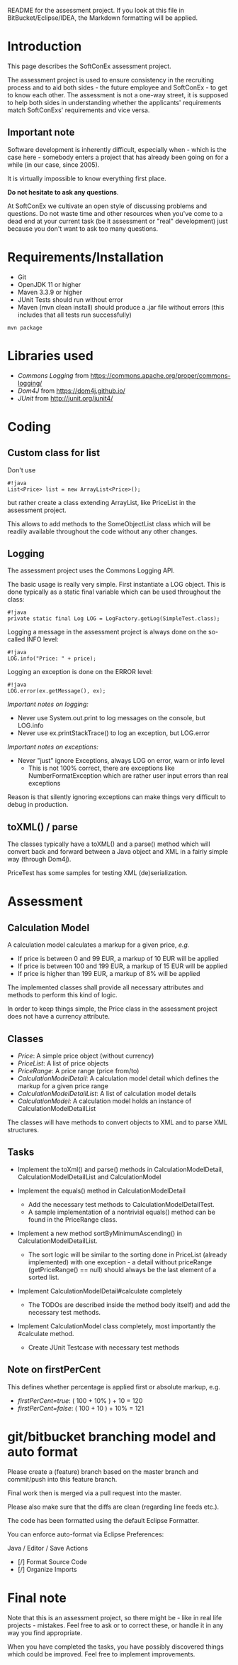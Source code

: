 README for the assessment project. If you look at this file in BitBucket/Eclipse/IDEA, the Markdown formatting will be applied.

# Introduction #

This page describes the SoftConEx assessment project. 

The assessment project is used to ensure consistency in the recruiting process and to aid both sides - the future employee and SoftConEx - to get to know each other. 
The assessment is not a one-way street, it is supposed to help both sides in understanding whether the applicants' requirements match SoftConExs' requirements and vice versa.

## Important note ##

Software development is inherently difficult, especially when - which is the case here - somebody enters a project that has already been going on for a while (in our case, since 2005). 

It is virtually impossible to know everything first place. 

**Do not hesitate to ask any questions**. 

At SoftConEx we cultivate an open style of discussing problems and questions. Do not waste time and other resources when you've come to a dead end at your current task (be it assessment or "real" development) just because you don't want to ask too many questions.

# Requirements/Installation #

* Git
* OpenJDK 11 or higher
* Maven 3.3.9 or higher
* JUnit Tests should run without error
* Maven (mvn clean install) should produce a .jar file without errors (this includes that all tests run successfully)

```
mvn package
```

# Libraries used #

* *Commons Logging* from https://commons.apache.org/proper/commons-logging/
* *Dom4J* from https://dom4j.github.io/
* *JUnit* from http://junit.org/junit4/

# Coding #

## Custom class for list ##

Don't use 

```
#!java
List<Price> list = new ArrayList<Price>();
```

but rather create a class extending ArrayList, like PriceList in the assessment project.

This allows to add methods to the SomeObjectList class which will be
readily available throughout the code without any other changes.

## Logging ##

The assessment project uses the Commons Logging API. 

The basic usage is really very simple. First instantiate a LOG object. This is done typically as a static final variable which can be used throughout the class:

```
#!java
private static final Log LOG = LogFactory.getLog(SimpleTest.class);
```

Logging a message in the assessment project is always done on the so-called INFO level:

```
#!java
LOG.info("Price: " + price);
```

Logging an exception is done on the ERROR level:

```
#!java
LOG.error(ex.getMessage(), ex);
```

*Important notes on logging:*

* Never use System.out.print to log messages on the console, but LOG.info
* Never use ex.printStackTrace() to log an exception, but LOG.error

*Important notes on exceptions:*

* Never "just" ignore Exceptions, always LOG on error, warn or info level
  * This is not 100% correct, there are exceptions like NumberFormatException which are rather user input errors than real exceptions

Reason is that silently ignoring exceptions can make things very difficult to debug in production.

## toXML() / parse ##

The classes typically have a toXML() and a parse() method which will convert back and forward between a Java object and XML in a fairly simple way (through Dom4j). 

PriceTest has some samples for testing XML (de)serialization.

# Assessment #

## Calculation Model ##

A calculation model calculates a markup for a given price, *e.g.*

* If price is between 0 and 99 EUR, a markup of 10 EUR will be applied
* If price is between 100 and 199 EUR, a markup of 15 EUR will be applied
* If price is higher than 199 EUR, a markup of 8% will be applied

The implemented classes shall provide all necessary attributes and methods to perform this kind of logic.

In order to keep things simple, the Price class in the assessment project does not have a currency attribute.

## Classes ##

* *Price*: A simple price object (without currency)
* *PriceList*: A list of price objects
* *PriceRange*: A price range (price from/to)
* *CalculationModelDetail*: A calculation model detail which defines the markup for a given price range
* *CalculationModelDetailList*: A list of calculation model details
* *CalculationModel*: A calculation model holds an instance of CalculationModelDetailList 

The classes will have methods to convert objects to XML and to parse XML structures.

## Tasks ##

* Implement the toXml() and parse() methods in CalculationModelDetail, CalculationModelDetailList and CalculationModel

* Implement the equals() method in CalculationModelDetail
  * Add the necessary test methods to CalculationModelDetailTest. 
  * A sample implementation of a nontrivial equals() method can be found in the PriceRange class.
  
* Implement a new method sortByMinimumAscending() in CalculationModelDetailList. 
  * The sort logic will be similar to the sorting done in PriceList (already implemented) with one exception - a detail without priceRange (getPriceRange() == null) should always be the last element of a sorted list.
  
* Implement CalculationModelDetail#calculate completely
  * The TODOs are described inside the method body itself) and add the necessary test methods.
  
* Implement CalculationModel class completely, most importantly the #calculate method. 
  * Create JUnit Testcase with necessary test methods

## Note on firstPerCent ##

This defines whether percentage is applied first or absolute markup, e.g.

* *firstPerCent=true*: ( 100 + 10% ) + 10 = 120
* *firstPerCent=false*: ( 100 + 10 ) + 10% = 121

# git/bitbucket branching model and auto format

Please create a (feature) branch based on the master branch and commit/push into this feature branch.

Final work then is merged via a pull request into the master.

Please also make sure that the diffs are clean (regarding line feeds etc.). 
 
The code has been formatted using the default Eclipse Formatter. 

You can enforce auto-format via Eclipse  Preferences:

Java / Editor / Save Actions
* [/] Format Source Code
* [/] Organize Imports

# Final note

Note that this is an assessment project, so there might be - like in real life projects - mistakes.
Feel free to ask or to correct these, or handle it in any way you find appropriate.

When you have completed the tasks, you have possibly discovered things which could be improved.
Feel free to implement improvements.

